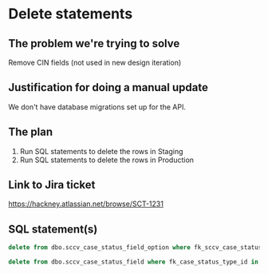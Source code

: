 # Delete statements

## The problem we're trying to solve

Remove CIN fields (not used in new design iteration)

## Justification for doing a manual update

We don't have database migrations set up for the API.

## The plan

1. Run SQL statements to delete the rows in Staging
2. Run SQL statements to delete the rows in Production

## Link to Jira ticket

https://hackney.atlassian.net/browse/SCT-1231

## SQL statement(s)

```sql
delete from dbo.sccv_case_status_field_option where fk_sccv_case_status_field_id in (select id from dbo.sccv_case_status_type where name = 'CIN' );

delete from dbo.sccv_case_status_field where fk_case_status_type_id in (select id from dbo.sccv_case_status_type where name = 'CIN' );
```

